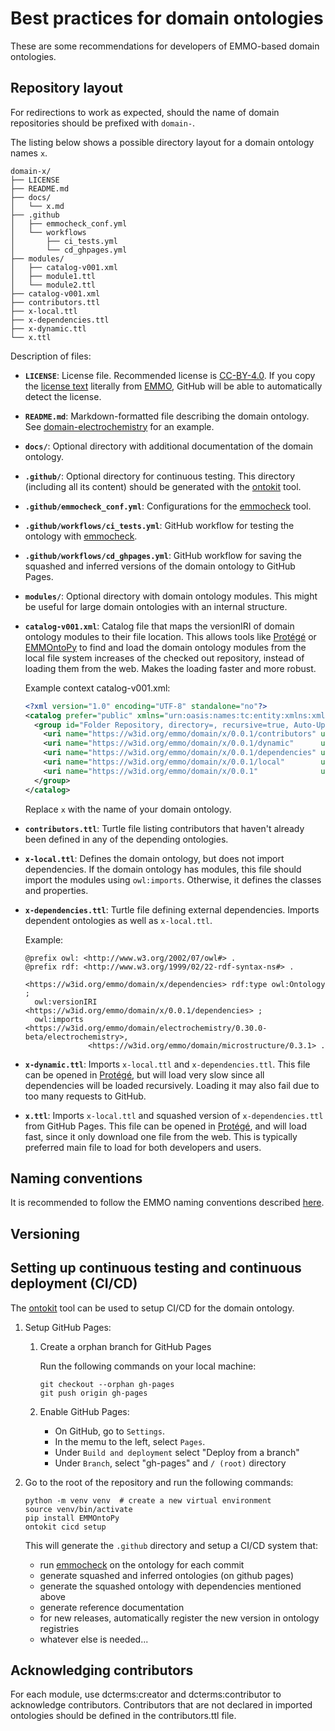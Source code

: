 # Best practices for domain ontologies
These are some recommendations for developers of EMMO-based domain ontologies.


## Repository layout
For redirections to work as expected, should the name of domain repositories should be prefixed with `domain-`.

The listing below shows a possible directory layout for a domain ontology names `x`.

```tree
domain-x/
├── LICENSE
├── README.md
├── docs/
│   └── x.md
├── .github
│   ├── emmocheck_conf.yml
│   └── workflows
│       ├── ci_tests.yml
│       └── cd_ghpages.yml
├── modules/
│   ├── catalog-v001.xml
│   ├── module1.ttl
│   └── module2.ttl
├── catalog-v001.xml
├── contributors.ttl
├── x-local.ttl
├── x-dependencies.ttl
├── x-dynamic.ttl
└── x.ttl
```

Description of files:
- **`LICENSE`**: License file. Recommended license is [CC-BY-4.0].
  If you copy the [license text] literally from [EMMO], GitHub will be able to automatically detect the license.
- **`README.md`**: Markdown-formatted file describing the domain ontology.
  See [domain-electrochemistry] for an example.
- **`docs/`**: Optional directory with additional documentation of the domain ontology.
- **`.github/`**: Optional directory for continuous testing.
  This directory (including all its content) should be generated with the [ontokit] tool.
- **`.github/emmocheck_conf.yml`**: Configurations for the [emmocheck] tool.
- **`.github/workflows/ci_tests.yml`**: GitHub workflow for testing the ontology with [emmocheck].
- **`.github/workflows/cd_ghpages.yml`**: GitHub workflow for saving the squashed and inferred versions of the domain ontology to GitHub Pages.
- **`modules/`**: Optional directory with domain ontology modules.
  This might be useful for large domain ontologies with an internal structure.
- **`catalog-v001.xml`**: Catalog file that maps the versionIRI of domain ontology modules to their file location.
  This allows tools like [Protégé] or [EMMOntoPy] to find and load the domain ontology modules from the local file system increases of the checked out repository, instead of loading them from the web.
  Makes the loading faster and more robust.

  Example context catalog-v001.xml:
  ```xml
  <?xml version="1.0" encoding="UTF-8" standalone="no"?>
  <catalog prefer="public" xmlns="urn:oasis:names:tc:entity:xmlns:xml:catalog">
    <group id="Folder Repository, directory=, recursive=true, Auto-Update=false, version=2" prefer="public" xml:base="">
      <uri name="https://w3id.org/emmo/domain/x/0.0.1/contributors" uri="./contributors.ttl"/>
      <uri name="https://w3id.org/emmo/domain/x/0.0.1/dynamic"      uri="./x-dynamic.ttl"/>
      <uri name="https://w3id.org/emmo/domain/x/0.0.1/dependencies" uri="./x-external.ttl"/>
      <uri name="https://w3id.org/emmo/domain/x/0.0.1/local"        uri="./x-local.ttl"/>
      <uri name="https://w3id.org/emmo/domain/x/0.0.1"              uri="./x.ttl"/>
    </group>
  </catalog>
  ```
  Replace `x` with the name of your domain ontology.
- **`contributors.ttl`**: Turtle file listing contributors that haven't already been defined in any of the depending ontologies.
- **`x-local.ttl`**: Defines the domain ontology, but does not import dependencies.
  If the domain ontology has modules, this file should import the modules using `owl:imports`.
  Otherwise, it defines the classes and properties.
- **`x-dependencies.ttl`**: Turtle file defining external dependencies.
  Imports dependent ontologies as well as `x-local.ttl`.

  Example:
  ```turtle
  @prefix owl: <http://www.w3.org/2002/07/owl#> .
  @prefix rdf: <http://www.w3.org/1999/02/22-rdf-syntax-ns#> .

  <https://w3id.org/emmo/domain/x/dependencies> rdf:type owl:Ontology ;
    owl:versionIRI <https://w3id.org/emmo/domain/x/0.0.1/dependencies> ;
    owl:imports <https://w3id.org/emmo/domain/electrochemistry/0.30.0-beta/electrochemistry>,
                <https://w3id.org/emmo/domain/microstructure/0.3.1> .
  ```
- **`x-dynamic.ttl`**: Imports `x-local.ttl` and `x-dependencies.ttl`.
  This file can be opened in [Protégé], but will load very slow since all dependencies will be loaded recursively.
  Loading it may also fail due to too many requests to GitHub.
- **`x.ttl`**: Imports `x-local.ttl` and squashed version of `x-dependencies.ttl` from GitHub Pages.
  This file can be opened in [Protégé], and will load fast, since it only download one file from the web.
  This is typically preferred main file to load for both developers and users.


## Naming conventions
It is recommended to follow the EMMO naming conventions described [here](https://github.com/emmo-repo/EMMO/blob/master/doc/EMMO_governance.md#emmo-conventions).


## Versioning


## Setting up continuous testing and continuous deployment (CI/CD)
The [ontokit] tool can be used to setup CI/CD for the domain ontology.


1. Setup GitHub Pages:

   1. Create a orphan branch for GitHub Pages

      Run the following commands on your local machine:

          git checkout --orphan gh-pages
          git push origin gh-pages

   2. Enable GitHub Pages:
      - On GitHub, go to `Settings`.
      - In the memu to the left, select `Pages`.
      - Under `Build and deployment` select "Deploy from a branch"
      - Under `Branch`, select "gh-pages" and `/ (root)` directory

2. Go to the root of the repository and run the following commands:

       python -m venv venv  # create a new virtual environment
       source venv/bin/activate
       pip install EMMOntoPy
       ontokit cicd setup

   This will generate the `.github` directory and setup a CI/CD system that:
   - run [emmocheck] on the ontology for each commit
   - generate squashed and inferred ontologies (on github pages)
   - generate the squashed ontology with dependencies mentioned above
   - generate reference documentation
   - for new releases, automatically register the new version in ontology registries
   - whatever else is needed...


## Acknowledging contributors
For each module, use dcterms:creator and dcterms:contributor to acknowledge contributors.
Contributors that are not declared in imported ontologies should be defined in the contributors.ttl file.



[CC-BY-4.0]: https://creativecommons.org/licenses/by/4.0/
[license text]: https://raw.githubusercontent.com/emmo-repo/EMMO/refs/heads/master/LICENSE
[EMMO]: https://github.com/emmo-repo/EMMO
[domain-electrochemistry]: https://github.com/emmo-repo/domain-electrochemistry
[Protégé]: https://protege.stanford.edu/products.php#desktop-protege
[EMMOntoPy]: https://github.com/emmo-repo/EMMOntoPy
[emmocheck]: https://emmo-repo.github.io/EMMOntoPy/stable/tools-instructions/#emmocheck
[ci_tests.yml]: https://github.com/emmo-repo/domain-microscopy/blob/master/.github/workflows/ci_tests.yml
[cd_ghpages.yml]: https://github.com/emmo-repo/domain-microscopy/blob/master/.github/workflows/ci_tests.yml
[ontokit]: https://emmo-repo.github.io/EMMOntoPy/stable/tools-instructions/#ontokit
[emmocheck]: https://emmo-repo.github.io/EMMOntoPy/stable/tools-instructions/#emmocheck
